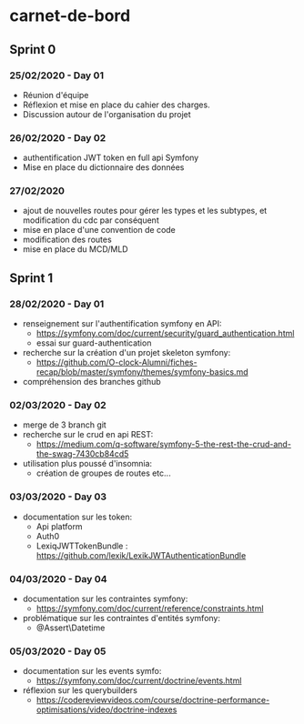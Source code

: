 # carnet-de-bord

## Sprint 0
 
### 25/02/2020 - Day 01
 
 - Réunion d'équipe
 - Réflexion et mise en place du cahier des charges.
 - Discussion autour de l'organisation du projet
  
### 26/02/2020 - Day 02
 
- authentification JWT token en full api Symfony
- Mise en place du dictionnaire des données

### 27/02/2020

- ajout de nouvelles routes pour gérer les types et les subtypes, et modification du cdc par conséquent
- mise en place d'une convention de code
- modification des routes
- mise en place du MCD/MLD

## Sprint 1 

### 28/02/2020 - Day 01

- renseignement sur l'authentification symfony en API: 
	- https://symfony.com/doc/current/security/guard_authentication.html
	- essai sur guard-authentication
- recherche sur la création d'un projet skeleton symfony:
	- https://github.com/O-clock-Alumni/fiches-recap/blob/master/symfony/themes/symfony-basics.md
- compréhension des branches github

### 02/03/2020 - Day 02

- merge de 3 branch git
- recherche sur le crud en api REST:
	- https://medium.com/q-software/symfony-5-the-rest-the-crud-and-the-swag-7430cb84cd5
- utilisation plus poussé d'insomnia:
	- création de groupes de routes etc...

### 03/03/2020 - Day 03

- documentation sur les token:
	- Api platform
	- Auth0
	- LexiqJWTTokenBundle : https://github.com/lexik/LexikJWTAuthenticationBundle
 
### 04/03/2020 - Day 04

- documentation sur les contraintes symfony: 
	- https://symfony.com/doc/current/reference/constraints.html
- problématique sur les contraintes d'entités symfony: 
	- @Assert\Datetime

### 05/03/2020 - Day 05

- documentation sur les events symfo:
	- https://symfony.com/doc/current/doctrine/events.html
- réflexion sur les querybuilders
	- https://codereviewvideos.com/course/doctrine-performance-optimisations/video/doctrine-indexes
	
